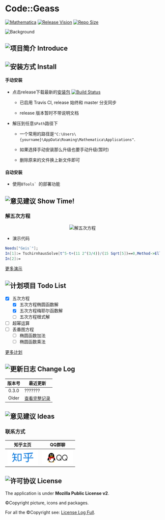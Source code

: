# Code::Geass

[![Mathematica](https://img.shields.io/badge/Mathematica-%3E%3D10.0-brightgreen.svg)](https://www.wolfram.com/mathematica/)
[![Release Vision](https://img.shields.io/badge/release-v0.7.x-ff69b4.svg)](https://github.com/GalAster/Geis/releases)
[![Repo Size](https://img.shields.io/github/repo-size/GalAster/Geis.svg)](https://github.com/GalAster/Geis.git)

![Background](https://raw.githubusercontent.com/GalAster/Geis/master/Resources/pic/MainPage.png)

## ![项目简介](https://raw.githubusercontent.com/GalAster/Geis/master/Resources/ico/01_Introduce.png) Introduce

## ![安装方式](https://raw.githubusercontent.com/GalAster/Geis/master/Resources/ico/02_Install.png) Install

#### 手动安装

- 点击release下载最新的[安装包](https://github.com/GalAster/Geis/releases) [![Build Status](https://travis-ci.org/GalAster/Geis.svg?branch=master)](https://travis-ci.org/GalAster/Geis) 

  - 已启用 Travis CI, release 始终和 master 分支同步 

  - release 版本暂时不带说明文档

- 解压到任意`$Path`路径下

  - 一个常用的路径是`"C:\Users\{yourname}\AppData\Roaming\Mathematica\Applications"`.

  - 如果选择手动安装那么升级也要手动升级(暂时)
  
  - 删除原来的文件换上新文件即可

#### 自动安装

- 使用``BTools` ``的部署功能

## ![意见建议](https://raw.githubusercontent.com/GalAster/Geis/master/Resources/ico/03_ShowTime.png) Show Time!

### 解五次方程

<div align=center>
<img src="https://raw.githubusercontent.com/GalAster/Geis/master/Resources/pic/HermiteSolve.png" alt="解五次方程"/>
</div>


- 演示代码

```Mathematica
Needs["Geis`"];
In[1]:= TschirnhausSolve[t^5-t+(11 2^(3/4))/(15 Sqrt[5])==0,Method->EllipticNomeQ];
In[2]:=
```

[更多演示](https://github.com/GalAster/Geis/blob/master/Resources/Full%20Examples%20Log.md)

## ![计划项目](https://raw.githubusercontent.com/GalAster/Geis/master/Resources/ico/04_TodoList.png) Todo List

- [x] 五次方程
  - [x] 五次方程椭圆函数解
  - [x] 五次方程梅耶尔函数解
  - [ ] 五次方程根式解
- [ ] 超幂运算
- [ ] 丢番图方程
  - [ ] 椭圆函数加法
  - [ ] 椭圆函数乘法

[更多计划](https://github.com/GalAster/Geis/blob/master/Resources/Full%20Todo%20Log.md)

## ![更新日志](https://raw.githubusercontent.com/GalAster/Geis/master/Resources/ico/05_ChangeLog.png) Change Log

| 版本号 |最近更新|
|:-----:| --- 
| 0.3.0 | ???????
| Older | [查看完整记录](https://github.com/GalAster/Geis/blob/master/Resources/Full%20Change%20Log.md)

## ![意见建议](https://raw.githubusercontent.com/GalAster/Geis/master/Resources/ico/06_Ideas.png) Ideas

### 联系方式

|知乎主页|QQ群聊| 
|:-:|:-:|
|[<img src="https://raw.githubusercontent.com/GalAster/Deus/master/Resources/pic/Logo_Zhihu.png" alt="知乎链接" width = "100" align=center />](https://www.zhihu.com/people/GalAster)|[<img src="https://raw.githubusercontent.com/GalAster/Deus/master/Resources/pic/Logo_QQ.png" alt="QQ链接" width = "100" align=center />](https://jq.qq.com/?_wv=1027&k=5BqFya1)|


## ![许可协议](https://raw.githubusercontent.com/GalAster/Geis/master/Resources/ico/07_License.png) License

The application is under **Mozilla Public License v2**.

©Copyright picture, icons and packages.

For all the ©Copyright see: [License Log Full](https://github.com/GalAster/Geis/blob/master/Resources/Full%20License%20Log.md).